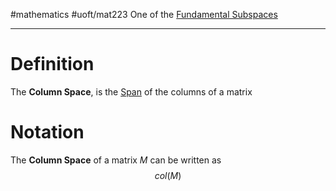 #mathematics #uoft/mat223 
One of the [Fundamental Subspaces](Fundamental%20Subspaces.md)

---
# Definition
The **Column Space**, is the [Span](Span.md) of the columns of a matrix

# Notation
The **Column Space** of a matrix $M$ can be written as $$col(M)$$